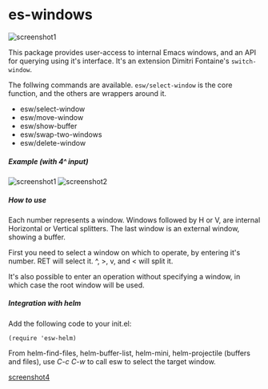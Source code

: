 # es-windows
![screenshot1](https://github.com/sabof/es-windows/raw/master/screencast.gif)

This package provides user-access to internal Emacs windows, and an API for querying using it's interface. It's an extension Dimitri Fontaine's `switch-window`.

The follwing commands are available. `esw/select-window` is the core function, and the others are wrappers around it.

- esw/select-window
- esw/move-window
- esw/show-buffer
- esw/swap-two-windows
- esw/delete-window

##### Example (with 4^ input)

![screenshot1](https://github.com/sabof/es-windows/raw/master/screenshot1.png)
![screenshot2](https://github.com/sabof/es-windows/raw/master/screenshot2.png)

##### How to use

Each number represents a window. Windows followed by H or V, are internal Horizontal or Vertical splitters. The last window is an external window, showing a buffer.

First you need to select a window on which to operate, by entering it's number. RET will select it. ^, >, v, and < will split it.

It's also possible to enter an operation without specifying a window, in which case the root window will be used.

##### Integration with helm

Add the following code to your init.el:
```elisp
(require 'esw-helm)
```

From helm-find-files, helm-buffer-list, helm-mini, helm-projectile (buffers and files), use *C-c C-w* to call esw to select the target window.

[screenshot4](https://github.com/kassick/es-windows/raw/master/esw-helm-screencast.webm)
